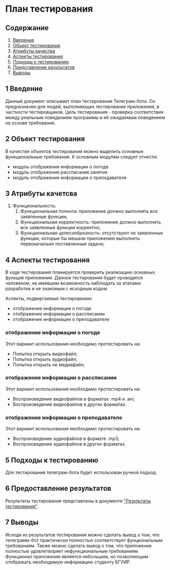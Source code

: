 # План тестирования

## Содержание
1. [Введение](#introduction)
2. [Объект тестирования](#items)
3. [Атрибуты качества](#quality)
4. [Аспекты тестирования](#features)
5. [Подходы к тестированию](#approach)
6. [Представление результатов](#pass)
7. [Выводы](#conclusion)

## 1 Введение <a name = "#introduction"></a>

Данный документ описывает план тестирования Телеграм-бота. Он предназначен для людей, выполняющих тестирование приложения, в частности тестировщиков. Цель тестирования - проверка соответствия между реальным поведением программы и её ожидаемым поведением на основе требований.

## 2 Объект тестирования <a name = "#items"></a>

В качестве объектов тестирования можно выделить основные функциональные требования. К основным модулям следует отнести:
* модуль отображения информации о погоде
* модуль отображения рассписания занятия
* модуль отображения информации о преподавателе

## 3 Атрибуты качетсва <a name = "#quality"></a>

1. Функциональность:
   1. Функциональная полнота: приложение должно выполнять все заявленные функции;
   2. Функциональная корректность: приложение должно выполнять все заявленные функции корректно;
   3. Функциональная целесообразность: отсутствуют не заявленные функции, которые бы мешали приложению выполнить первоначально поставленные задачи;

## 4 Аспекты тестирования <a name = "#approach"></a>

В ходе тестирования планируется проверить реализацию основных функций приложения. Данное тестирования будет проводится человеком, не имевшим возможность наблюдать за этапами разработки и не знакомым с исходным кодом.

Аспекты, подвергаемые тестированию:
* отображение информации о погоде
* отображение информации о рассписании
* отображение информации о преподавателе

### отображение информации о погоде
Этот вариант использования необходимо протестировать на:
* Попытка открыть видеофайл;
* Попытка открыть аудиофайл;
* Попытка открыть не медиафайл;

### отображение информации о рассписании
Этот вариант использования необходимо протестировать на:
* Воспроизведение видеофайлов в форматах .mp4 и .avi;
* Воспроизведение видеофайлов в других форматах.

### отображение информации о преподавателе
Этот вариант использования необходимо протестировать на:
* Воспроизведение аудиофайлов в формате .mp3;
* Воспроизведение аудиофайлов в других форматах.

## 5 Подходы к тестированию <a name = "approach"></a>

Для тестирования телеграм-бота будет использован ручной подход.

## 6 Предоставление результатов <a name = "pass"></a>

Результаты тестирования представлены в документе ["Результаты тестирования"](./Testing_results.md).

## 7 Выводы <a name = "conclusion"></a>

Исходя из результатов тестирования можно сделать вывод о том, что телеграмм-бот практически полностью соответствует фунциональным требованиям. Также можно сделать вывод о том, что приложение полностью удовлетворяет нефункциональным требованиям. Функционал приложения является небольшим, но позволяющим отображать необходимую информацию студенту БГУИР.
